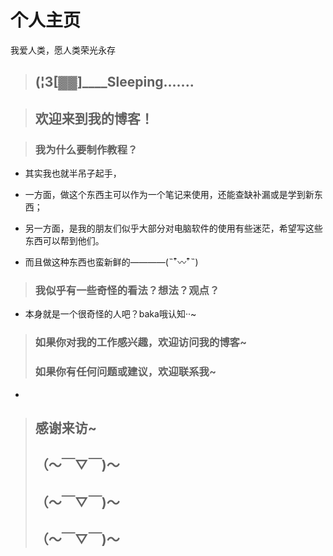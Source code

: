 # 个人主页
我爱人类，愿人类荣光永存

> ## (¦3[▓▓]____Sleeping.......

> ##  欢迎来到我的博客！

> ###  我为什么要制作教程？
- 其实我也就半吊子起手，

- 一方面，做这个东西主可以作为一个笔记来使用，还能查缺补漏或是学到新东西；

- 另一方面，是我的朋友们似乎大部分对电脑软件的使用有些迷茫，希望写这些东西可以帮到他们。

- 而且做这种东西也蛮新鲜的————(˵¯͒〰¯͒˵)

> ###  我似乎有一些奇怪的看法？想法？观点？
- 本身就是一个很奇怪的人吧？baka哦认知··~

> ###  如果你对我的工作感兴趣，欢迎访问我的博客~
> ###  如果你有任何问题或建议，欢迎联系我~
- 
> ##  感谢来访~
> ##  （～￣▽￣)～
> ##  （～￣▽￣)～
> ##  （～￣▽￣)～


